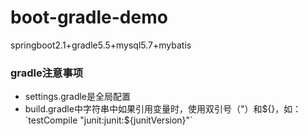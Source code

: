 # boot-gradle-demo
springboot2.1+gradle5.5+mysql5.7+mybatis

### gradle注意事项
- settings.gradle是全局配置
- build.gradle中字符串中如果引用变量时，使用双引号（"）和${}，如：
`testCompile "junit:junit:${junitVersion}"`
